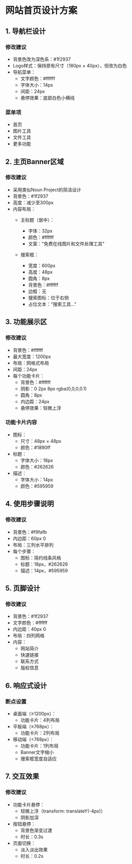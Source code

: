 # 网站首页设计方案

## 1. 导航栏设计

### 修改建议
- 背景色改为深色系：#1f2937
- Logo样式：保持原有尺寸（180px × 40px），但改为白色
- 导航菜单：
  - 文字颜色：#ffffff
  - 字体大小：14px
  - 间距：24px
  - 悬停效果：底部白色小横线

### 菜单项
- 首页
- 图片工具
- 文件工具
- 更多功能

## 2. 主页Banner区域

### 修改建议
- 采用类似Noun Project的简洁设计
- 背景色：#1f2937
- 高度：减少至300px
- 内容布局：
  - 主标题（居中）：
    - 字体：32px
    - 颜色：#ffffff
    - 文案："免费在线图片和文件处理工具"
  
  - 搜索框：
    - 宽度：600px
    - 高度：48px
    - 圆角：8px
    - 背景色：#ffffff
    - 边框：无
    - 搜索图标：位于右侧
    - 占位文本："搜索工具..."

## 3. 功能展示区

### 修改建议
- 背景色：#ffffff
- 最大宽度：1200px
- 布局：网格式布局
- 间距：24px
- 每个功能卡片：
  - 背景色：#ffffff
  - 阴影：0 2px 8px rgba(0,0,0,0.1)
  - 圆角：8px
  - 内边距：24px
  - 悬停效果：轻微上浮

### 功能卡片内容
- 图标：
  - 尺寸：48px × 48px
  - 颜色：#1890ff
- 标题：
  - 字体大小：18px
  - 颜色：#262626
- 描述：
  - 字体大小：14px
  - 颜色：#595959

## 4. 使用步骤说明

### 修改建议
- 背景色：#f9fafb
- 内边距：60px 0
- 布局：三列水平排列
- 每个步骤：
  - 图标：简约线条风格
  - 标题：18px，#262626
  - 描述：14px，#595959

## 5. 页脚设计

### 修改建议
- 背景色：#1f2937
- 文字颜色：#ffffff
- 内边距：40px 0
- 布局：四列网格
- 内容：
  - 网站简介
  - 快速链接
  - 联系方式
  - 版权信息

## 6. 响应式设计

### 断点设置
- 桌面端（≥1200px）：
  - 功能卡片：4列布局
- 平板端（≥768px）：
  - 功能卡片：2列布局
- 移动端（<768px）：
  - 功能卡片：1列布局
  - Banner文字缩小
  - 搜索框宽度自适应

## 7. 交互效果

### 修改建议
- 功能卡片悬停：
  - 轻微上浮（transform: translateY(-4px)）
  - 阴影加深
- 按钮悬停：
  - 背景色渐变过渡
  - 时长：0.3s
- 页面切换：
  - 淡入淡出效果
  - 时长：0.2s 